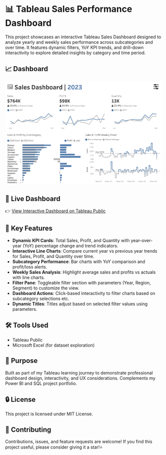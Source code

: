 # 📊 Tableau Sales Performance Dashboard
This project showcases an interactive Tableau Sales Dashboard designed to analyze yearly and weekly sales performance across subcategories and over time. It features dynamic filters, YoY KPI trends, and drill-down interactivity to explore detailed insights by category and time period.

## 📈 Dashboard
![Sales Dashboard](https://github.com/k178412/tableau-sales-performance-dashboard/blob/main/dashboard/Sales%20Peformance%20Dashboard.png)

## 🔗 Live Dashboard
👉 [View Interactive Dashboard on Tableau Public](https://public.tableau.com/views/SalesPeformanceDashboard_17524990294620/SalesDashboard?:language=en-US&:sid=&:redirect=auth&:display_count=n&:origin=viz_share_link)

## 🔧 Key Features
- **Dynamic KPI Cards**: Total Sales, Profit, and Quantity with year-over-year (YoY) percentage change and trend indicators.
- **Interactive Line Charts**: Compare current year vs previous year trends for Sales, Profit, and Quantity over time.
- **Subcategory Performance**: Bar charts with YoY comparison and profit/loss alerts.
- **Weekly Sales Analysis**: Highlight average sales and profits vs actuals with line charts.
- **Filter Pane**: Toggleable filter section with parameters (Year, Region, Segment) to customize the view.
- **Dashboard Actions**: Click-based interactivity to filter charts based on subcategory selections etc.
- **Dynamic Titles**: Titles adjust based on selected filter values using parameters.

## 🛠️ Tools Used
- Tableau Public
- Microsoft Excel (for dataset exploration)

## 📌 Purpose
Built as part of my Tableau learning journey to demonstrate professional dashboard design, interactivity, and UX considerations. Complements my Power BI and SQL project portfolio.

## 🔒 License
This project is licensed under MIT License.

## 🤝 Contributing
Contributions, issues, and feature requests are welcome! If you find this project useful, please consider giving it a star!⭐️

